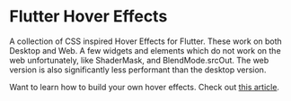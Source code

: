 # Flutter Hover Effects

A collection of CSS inspired Hover Effects for Flutter. These work on both Desktop and Web. 
A few widgets and elements which do not work on the web unfortunately, like ShaderMask, and BlendMode.srcOut. 
The web version is also significantly less performant than the desktop version.

Want to learn how to build your own hover effects. Check out [this article](http://wilsonwilson.dev/flutter-hover-effect-triggers-the-definitive-guide/).
